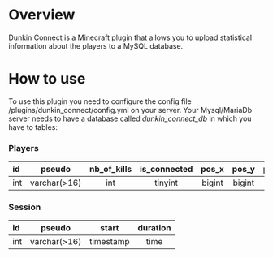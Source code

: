 # Overview
Dunkin Connect is a Minecraft plugin that allows you to upload statistical information about the players to a MySQL database.

# How to use
To use this plugin you need to configure the config file /plugins/dunkin_connect/config.yml on your server.
Your Mysql/MariaDb server needs to have a database called *dunkin_connect_db* in which you have to tables:

### Players
| id        | pseudo         | nb_of_kills     | is_connected    | pos_x           | pos_y           | pos_z           | nb_of_kills     |
| :---      |    :----:      |     :----:      |     :----:      |     :----:      |     :----:      |     :----:      |          :----: |
| int       | varchar(>16)   | int             | tinyint         | bigint          | bigint          | bigint          | int             |

### Session
| id        | pseudo         | start           | duration        |
| :---      |    :----:      |     :----:      |     :----:      |
| int       | varchar(>16)   | timestamp       | time            |